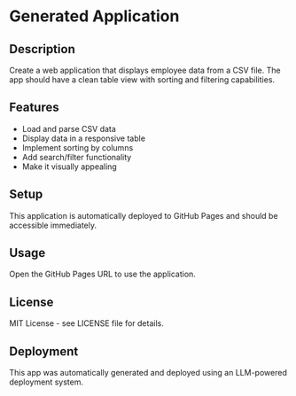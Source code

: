 # Generated Application

## Description
Create a web application that displays employee data from a CSV file. The app should have a clean table view with sorting and filtering capabilities.

## Features
- Load and parse CSV data
- Display data in a responsive table
- Implement sorting by columns
- Add search/filter functionality
- Make it visually appealing

## Setup
This application is automatically deployed to GitHub Pages and should be accessible immediately.

## Usage
Open the GitHub Pages URL to use the application.

## License
MIT License - see LICENSE file for details.

## Deployment
This app was automatically generated and deployed using an LLM-powered deployment system.